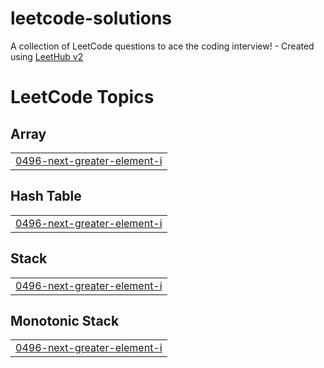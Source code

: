 # leetcode-solutions
A collection of LeetCode questions to ace the coding interview! - Created using [LeetHub v2](https://github.com/arunbhardwaj/LeetHub-2.0)

<!---LeetCode Topics Start-->
# LeetCode Topics
## Array
|  |
| ------- |
| [0496-next-greater-element-i](https://github.com/cs23b2009/leetcode-solutions/tree/master/0496-next-greater-element-i) |
## Hash Table
|  |
| ------- |
| [0496-next-greater-element-i](https://github.com/cs23b2009/leetcode-solutions/tree/master/0496-next-greater-element-i) |
## Stack
|  |
| ------- |
| [0496-next-greater-element-i](https://github.com/cs23b2009/leetcode-solutions/tree/master/0496-next-greater-element-i) |
## Monotonic Stack
|  |
| ------- |
| [0496-next-greater-element-i](https://github.com/cs23b2009/leetcode-solutions/tree/master/0496-next-greater-element-i) |
<!---LeetCode Topics End-->